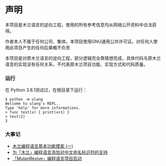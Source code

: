 # 声明
本项目是木兰语言的逆向工程，使用的所有参考信息均从网络公开资料中合法获得。

作者本人不属于任何公司、集体。本项目使用GNU通用公共许可证。对任何人使用此项目产生的任何后果概不负责

本项目是对原木兰语言的逆向工程，部分逻辑完全靠猜想完成，具体代码与原木兰语言的实现没有任何关系，不代表原木兰项目功能、实现方式和代码质量。

### 运行
在 Python 3.8.1测试过，在根目录下运行：
```
$ python -m ulang
Welcome to ulang's REPL..
Type 'help' for more informations.
> func test(x) { print(x+1) }
> test(2)
3
```

### 大事记

- [木兰编程语言基本功能摸索 (一)](https://zhuanlan.zhihu.com/p/103916529)
- [为「木兰」编程语言添加对中文命名标识符的支持](https://zhuanlan.zhihu.com/p/103910116)
- [「MulanRevive」编程语言项目启动](https://zhuanlan.zhihu.com/p/103895446)
